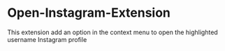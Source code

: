 # Open-Instagram-Extension

This extension add an option in the context menu to open the highlighted username Instagram profile
